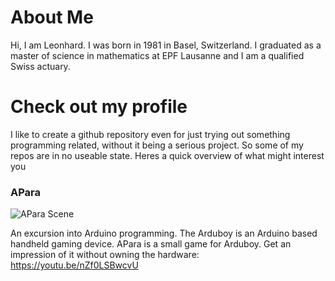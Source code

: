 # About Me
Hi, I am Leonhard. I was born in 1981 in Basel, Switzerland. I graduated as a master of science in mathematics at EPF Lausanne and I am a qualified Swiss actuary.

# Check out my profile
I like to create a github repository even for just trying out something programming related, without it being a serious project. So some of my repos are 
in no useable state. Heres a quick overview of what might interest you

### APara
![APara Scene](https://raw.githubusercontent.com/leovt/APara/master/APara.gif)

An excursion into Arduino programming. The Arduboy is an Arduino based handheld gaming device. APara is a small game for Arduboy. Get an impression of it without owning the hardware: https://youtu.be/nZf0LSBwcvU

### 
